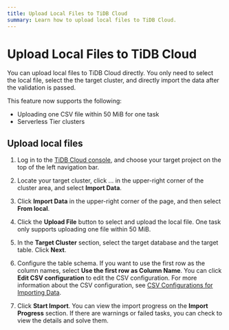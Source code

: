 ```yaml
---
title: Upload Local Files to TiDB Cloud
summary: Learn how to upload local files to TiDB Cloud.
---
```


# Upload Local Files to TiDB Cloud

You can upload local files to TiDB Cloud directly. You only need to select the local file, select the the target cluster, and directly import the data after the validation is passed.

This feature now supports the following:

- Uploading one CSV file within 50 MiB for one task
- Serverless Tier clusters

## Upload local files

1. Log in to the [TiDB Cloud console](https://tidbcloud.com/console/clusters), and choose your target project on the top of the left navigation bar.

2. Locate your target cluster, click ... in the upper-right corner of the cluster area, and select **Import Data**.

3. Click **Import Data** in the upper-right corner of the page, and then select **From local**.

4. Click the **Upload File** button to select and upload the local file. One task only supports uploading one file within 50 MiB.

5. In the **Target Cluster** section, select the target database and the target table. Click **Next**.

6. Configure the table schema. If you want to use the first row as the column names, select **Use the first row as Column Name**. You can click **Edit CSV configuration** to edit the CSV configuration. For more information about the CSV configuration, see [CSV Configurations for Importing Data](/tidb-cloud/naming-conventions-for-data-import.md).

7. Click **Start Import**. You can view the import progress on the **Import Progress** section. If there are warnings or failed tasks, you can check to view the details and solve them.

